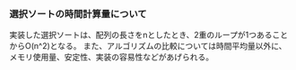 ### 選択ソートの時間計算量について
実装した選択ソートは、配列の長さをnとしたとき、2重のループが1つあることからO(n^2)となる。
また、アルゴリズムの比較については時間平均量以外に、メモリ使用量、安定性、実装の容易性などがあげられる。
